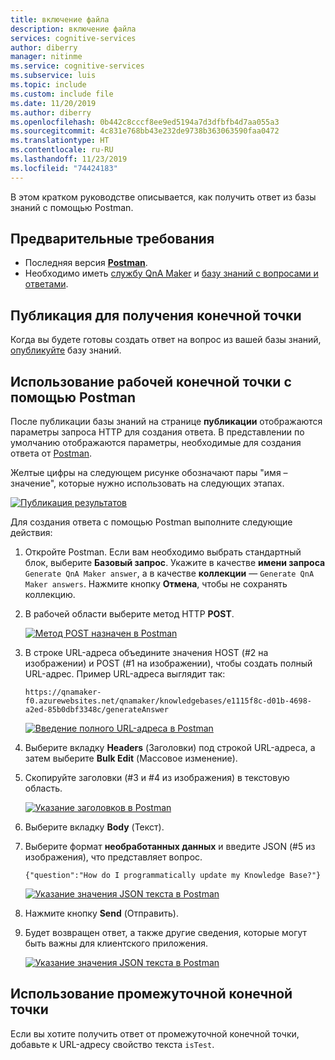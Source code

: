 ```yaml
---
title: включение файла
description: включение файла
services: cognitive-services
author: diberry
manager: nitinme
ms.service: cognitive-services
ms.subservice: luis
ms.topic: include
ms.custom: include file
ms.date: 11/20/2019
ms.author: diberry
ms.openlocfilehash: 0b442c8cccf8ee9ed5194a7d3dfbfb4d7aa055a3
ms.sourcegitcommit: 4c831e768bb43e232de9738b363063590faa0472
ms.translationtype: HT
ms.contentlocale: ru-RU
ms.lasthandoff: 11/23/2019
ms.locfileid: "74424183"
---
```

В этом кратком руководстве описывается, как получить ответ из базы знаний с помощью Postman.

## <a name="prerequisites"></a>Предварительные требования

* Последняя версия [**Postman**](https://www.getpostman.com/).
* Необходимо иметь [службу QnA Maker](../How-To/set-up-qnamaker-service-azure.md) и [базу знаний с вопросами и ответами](../Tutorials/create-publish-query-in-portal.md). 

## <a name="publish-to-get-endpoint"></a>Публикация для получения конечной точки

Когда вы будете готовы создать ответ на вопрос из вашей базы знаний, [опубликуйте](../Quickstarts/create-publish-knowledge-base.md#publish-the-knowledge-base) базу знаний.

## <a name="use-production-endpoint-with-postman"></a>Использование рабочей конечной точки с помощью Postman

После публикации базы знаний на странице **публикации** отображаются параметры запроса HTTP для создания ответа. В представлении по умолчанию отображаются параметры, необходимые для создания ответа от [Postman](https://www.getpostman.com).

Желтые цифры на следующем рисунке обозначают пары "имя – значение", которые нужно использовать на следующих этапах.

[![Публикация результатов](../media/qnamaker-quickstart-get-answer-with-postman/publish-settings.png)](../media/qnamaker-quickstart-get-answer-with-postman/publish-settings.png#lightbox)

Для создания ответа с помощью Postman выполните следующие действия:

1. Откройте Postman. Если вам необходимо выбрать стандартный блок, выберите **Базовый запрос**. Укажите в качестве **имени запроса** `Generate QnA Maker answer`, а в качестве **коллекции** — `Generate QnA Maker answers`. Нажмите кнопку **Отмена**, чтобы не сохранять коллекцию.
1. В рабочей области выберите метод HTTP **POST**.

    [![Метод POST назначен в Postman](../media/qnamaker-quickstart-get-answer-with-postman/postman-select-post-method.png)](../media/qnamaker-quickstart-get-answer-with-postman/postman-select-post-method.png#lightbox)

1. В строке URL-адреса объедините значения HOST (#2 на изображении) и POST (#1 на изображении), чтобы создать полный URL-адрес. Пример URL-адреса выглядит так: 

    `https://qnamaker-f0.azurewebsites.net/qnamaker/knowledgebases/e1115f8c-d01b-4698-a2ed-85b0dbf3348c/generateAnswer`

    [![Введение полного URL-адреса в Postman](../media/qnamaker-quickstart-get-answer-with-postman/set-postman-method-and-url.png)](../media/qnamaker-quickstart-get-answer-with-postman/set-postman-method-and-url.png#lightbox)

1. Выберите вкладку **Headers** (Заголовки) под строкой URL-адреса, а затем выберите **Bulk Edit** (Массовое изменение). 

1. Скопируйте заголовки (#3 и #4 из изображения) в текстовую область.

    [![Указание заголовков в Postman](../media/qnamaker-quickstart-get-answer-with-postman/set-postman-headers.png)](../media/qnamaker-quickstart-get-answer-with-postman/set-postman-headers.png#lightbox)

1. Выберите вкладку **Body** (Текст).
1. Выберите формат **необработанных данных** и введите JSON (#5 из изображения), что представляет вопрос.

    `{"question":"How do I programmatically update my Knowledge Base?"}`

    [![Указание значения JSON текста в Postman](../media/qnamaker-quickstart-get-answer-with-postman/set-postman-body-json-value.png)](../media/qnamaker-quickstart-get-answer-with-postman/set-postman-body-json-value.png#lightbox)

1. Нажмите кнопку **Send** (Отправить).
1. Будет возвращен ответ, а также другие сведения, которые могут быть важны для клиентского приложения. 

    [![Указание значения JSON текста в Postman](../media/qnamaker-quickstart-get-answer-with-postman/receive-postman-response.png)](../media/qnamaker-quickstart-get-answer-with-postman/receive-postman-response.png#lightbox)

## <a name="use-staging-endpoint"></a>Использование промежуточной конечной точки

Если вы хотите получить ответ от промежуточной конечной точки, добавьте к URL-адресу свойство текста `isTest`.
